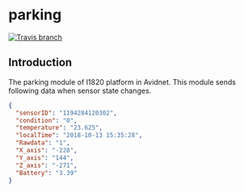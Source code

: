 # parking
[![Travis branch](https://img.shields.io/travis/com/Avidnet/parking/master.svg?style=flat-square)](https://travis-ci.com/Avidnet/parking)

## Introduction
The parking module of I1820 platform in Avidnet. This module sends following data when sensor state changes.

```json
{
  "sensorID": "1194284120302",
  "condition": "0",
  "temperature": "23.625",
  "localTime": "2018-10-13 15:35:28",
  "Rawdata": "1",
  "X_axis": "-228",
  "Y_axis": "144",
  "Z_axis": "-271",
  "Battery": "3.39"
}
```
